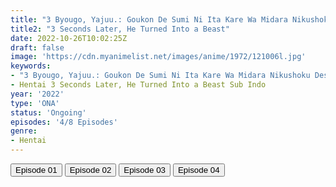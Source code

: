 ```yaml
---
title: "3 Byougo, Yajuu.: Goukon De Sumi Ni Ita Kare Wa Midara Nikushoku Deshita"
title2: "3 Seconds Later, He Turned Into a Beast"
date: 2022-10-26T10:02:25Z
draft: false
image: 'https://cdn.myanimelist.net/images/anime/1972/121006l.jpg'
keywords:
- "3 Byougo, Yajuu.: Goukon De Sumi Ni Ita Kare Wa Midara Nikushoku Deshita Hentai Sub Indo"
- Hentai 3 Seconds Later, He Turned Into a Beast Sub Indo
year: '2022'
type: 'ONA'
status: 'Ongoing'
episodes: '4/8 Episodes'
genre:
- Hentai
---
```


<div class="d-g gg-5 gtc-r ai-c">
<button onclick="window.open('?arc=gSHh32mHUo_20221026/1/MP4/Kuramanime-3BYOUGO-01-480p','_blank')">Episode 01</button>
<button onclick="window.open('?arc=gSHh32mHUo_20221026/2/MP4/Kuramanime-3BYOUGO-02-480p','_blank')">Episode 02</button>
<button onclick="window.open('?arc=gSHh32mHUo_20221026/3/MP4/Kuramanime-3BYOUGO-03-480p','_blank')">Episode 03</button>
<button onclick="window.open('?arc=gSHh32mHUo_20221026/4/MP4/Kuramanime-3BYOUGO-04-480p','_blank')">Episode 04</button>
</div>